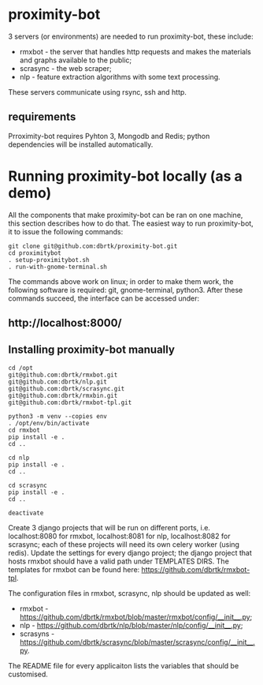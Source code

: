 # proximity-bot

3 servers (or environments) are needed to run proximity-bot, these include: 
* rmxbot - the server that handles http requests and makes the materials and graphs available to the public;
* scrasync - the web scraper;
* nlp - feature extraction algorithms with some text processing.

These servers communicate using rsync, ssh and http. 

## requirements
Prroximity-bot requires Pyhton 3, Mongodb and Redis; python dependencies will be installed automatically. 

# Running proximity-bot locally (as a demo)
All the components that make proximity-bot can be ran on one machine, this section describes how to do that. 
The easiest way to run proximity-bot, it to issue the following commands:
```
git clone git@github.com:dbrtk/proximity-bot.git
cd proximitybot
. setup-proximitybot.sh
. run-with-gnome-terminal.sh
```
The commands above work on linux; in order to make them work, the following software is required: git, gnome-terminal, python3.
After these commands succeed, the interface can be accessed under:
## http://localhost:8000/




## Installing proximity-bot manually
```
cd /opt
git@github.com:dbrtk/rmxbot.git
git@github.com:dbrtk/nlp.git
git@github.com:dbrtk/scrasync.git
git@github.com:dbrtk/rmxbin.git
git@github.com:dbrtk/rmxbot-tpl.git

python3 -m venv --copies env
. /opt/env/bin/activate
cd rmxbot
pip install -e .
cd ..

cd nlp
pip install -e . 
cd ..

cd scrasync
pip install -e .
cd ..

deactivate
```
Create 3 django projects that will be run on different ports, i.e. localhost:8080 for rmxbot, localhost:8081 for nlp, localhost:8082 for scrasync; each of these projects will need its own celery worker (using redis). Update the settings for every django project; the django project that hosts rmxbot should have a valid path under TEMPLATES DIRS. The templates for rmxbot can be found here: https://github.com/dbrtk/rmxbot-tpl.

The configuration files in rmxbot, scrasync, nlp should be updated as well:
* rmxbot - https://github.com/dbrtk/rmxbot/blob/master/rmxbot/config/__init__.py;
* nlp - https://github.com/dbrtk/nlp/blob/master/nlp/config/__init__.py;
* scrasyns - https://github.com/dbrtk/scrasync/blob/master/scrasync/config/__init__.py.

The README file for every applicaiton lists the variables that should be customised.
